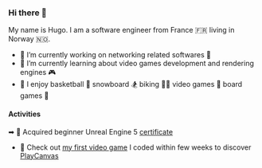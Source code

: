 ### Hi there 👋

My name is Hugo. I am a software engineer from France 🇫🇷 living in Norway 🇳🇴.

- 🔭 I’m currently working on networking related softwares 🛜
- 🌱 I’m currently learning about video games development and rendering engines 🎮
- 👟 I enjoy basketball 🏀 snowboard 🏂 biking 🚴‍♂️ video games 👾 board games 🎲

#### Activities

➡ 🏅 Acquired beginner Unreal Engine 5 [certificate](https://www.udemy.com/certificate/UC-be675e27-28d7-4d1a-b2b3-e75422305195/)
- 👾 Check out [my first video game](https://playcanv.as/p/5b4da0ee/) I coded within few weeks to discover [PlayCanvas](https://playcanvas.com/)




<!--
**hugo3m/hugo3m** is a ✨ _special_ ✨ repository because its `README.md` (this file) appears on your GitHub profile.

Here are some ideas to get you started:

- 🔭 I’m currently working on ...
- 🌱 I’m currently learning ...
- 👯 I’m looking to collaborate on ...
- 🤔 I’m looking for help with ...
- 💬 Ask me about ...
- 📫 How to reach me: ...
- 😄 Pronouns: ...
- ⚡ Fun fact: ...
-->
